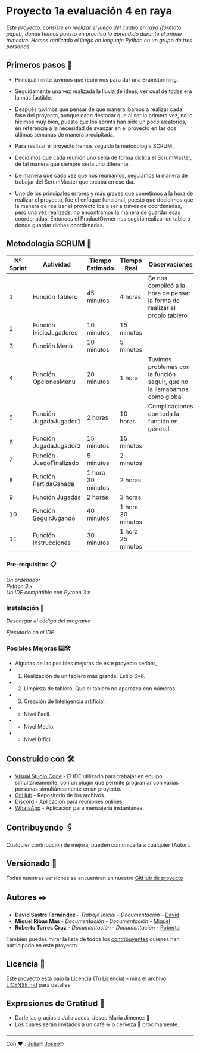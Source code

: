 # Proyecto  1a evaluación 4 en raya

_Este proyecto, consiste en realizar el juego del cuatro en raya (formato papel), donde hemos puesto en practica lo aprendido durante el primer trimestre. Hemos realizado el juego en lenguaje Python en un grupo de tres personas._

## Primeros pasos 🚀

* Principalmente tuvimos que reunirnos para dar una Brainstorming.

* Seguidamente una vez realizada la lluvia de ideas, ver cual de todas era la más factible.

* Después tuvimos que pensar de que manera ibamos a realizar cada fase del proyecto, aunque cabe destacar que al ser la primera vez, no lo hicimos muy bien, puesto que los sprints han sido un poco aleatorios, en referencia a la necesidad de avanzar en el proyecto en las dos últimas semanas de manera precipitada.

* Para realizar el proyecto hemos seguido la metodología SCRUM._<br>

* Decidimos que cada reunión uno sería de forma ciclica el ScrumMaster, de tal manera que siempre sería uno diferente.

* De manera que cada vez que nos reuníamos, seguíamos la manera de trabajar del ScrumMaster que tocaba en ese día.

* Uno de los principales errores y más graves que cometimos a la hora de realizar el proyecto, fue el enfoque funcional, puesto que decidimos que la manera de realizar el proyecto iba a ser a través de coordenadas, pero una vez realizads, no encontramos la manera de guardar esas coordenadas. Entonces el ProductOwner nos sugirió realizar un tablero donde guardar dichas coordenadas.

## Metodología SCRUM 📖

| Nº Sprint| Actividad| Tiempo Estimado | Tiempo Real | Observaciones |
| ----- | ---- | ----- | ----- | ----- |
| 1 | Función Tablero | 45 minutos | 4 horas | Se nos complicó a la hora de pensar la forma de realizar el propio tablero |
| 2 | Función InicioJugadores | 10 minutos | 15 minutos |
| 3 | Función Menú | 10 minutos | 5 minutos |
| 4 | Función OpcionesMenu| 20 minutos | 1 hora | Tuvimos problemas con la función seguir, que no la llamabamos como global
| 5 | Función JugadaJugador1 | 2 horas | 10 horas | Complicaciones con toda la función en general.
| 6 | Función JugadaJugador2 | 15 minutos | 15 minutos |
| 7 | Función JuegoFinalizado | 5 minutos | 2 minutos |
| 8 | Función PartidaGanada | 1 hora 30 minutos | 2 horas |
| 9 | Función Jugadas | 2 horas | 3 horas |
| 10 | Función SeguirJugando  | 40 minutos | 1 hora 30 minutos |
| 11 | Función Instrucciones  | 30 minutos | 1 hora 25 minutos |


### Pre-requisitos 📋

_Un ordenador_<br>
_Python 3.x_<br>
_Un IDE compatible con Python 3.x_<br>

### Instalación 🔧

_Descargar el código del programa_<br>

_Ejecutarlo en el IDE_


### Posibles Mejoras ⌨️🛠️

* Algunas de las posibles mejoras de este proyecto serían:_<br>
* 1. Realización de un tablero más grande. Estilo 6*6.
* 2. Limpieza de tablero. Que el tablero no aparezca con números.
* 3. Creación de Inteligencia artificial.
* - Nivel Facil.
* - Nivel Medio.
* - Nivel Difícil. 


## Construido con 🛠️

* [Visual Studio Code](https://code.visualstudio.com/) - El IDE utilizado para trabajar en equipo simultáneamente, con un plugin que permite programar con varias personas simultáneamente en un proyecto.
* [GitHub](https://github.com/) - Repositorio de los archivos.
* [Discord](https://discord.com/) - Aplicacion para reuniones onlines.
* [WhatsApp](https://web.whatsapp.com/) - Aplicacion para mensajeria instantánea.

## Contribuyendo 🖇️

Cualquier contribución de mejora, pueden comunicarla a cualquier [Autor].

## Versionado 📌

Todas nuestras versiones se encuentran en nuestro [GitHub de proyecto](https://github.com/cifpfbmoll/proyecto-1a-evaluacion-python-grupo-david-miquel-y-roberto)

## Autores ✒️

* **David Sastre Fernández** - *Trabajo Inicial* - *Documentación* - [David](https://github.com/David-Sastre)
* **Miquel Ribas Mas** - *Documentación* - *Documentación* - [Miquel](https://github.com/miquel21-hub)
* **Roberto Torres Cruz** - *Documentación* - *Documentación* - [Roberto](https://github.com/rdtorres-cfgs)

También puedes mirar la lista de todos los [contribuyentes](https://github.com/cifpfbmoll/proyecto-1a-evaluacion-python-grupo-david-miquel-y-roberto/graphs/contributors) quíenes han participado en este proyecto. 

## Licencia 📄

Este proyecto está bajo la Licencia (Tu Licencia) - mira el archivo [LICENSE.md](LICENSE.md) para detalles

## Expresiones de Gratitud 🎁

* Darle las gracias a Julia Jacas, Josep Maria Jimenez 📢
* Los cuales serán invitados a un café ☕ o cerveza 🍺 proximamente. 

---
Con ❤️ :
[Julia](https://github.com/juliajacaDAM)🤓
[Josep](https://github.com/jmjimenezn)🤓
